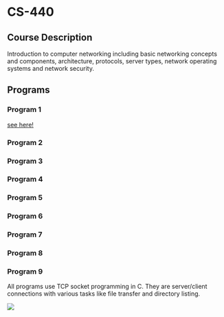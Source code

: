# CS-440

## Course Description
Introduction to computer networking including basic networking concepts and components, architecture, protocols, server types, network operating systems and network security.

## Programs
### Program 1
[see here!](https://github.com/ZacharyHandel/CS-440/tree/master/program-1)
### Program 2
### Program 3
### Program 4
### Program 5
### Program 6
### Program 7
### Program 8
### Program 9
All programs use TCP socket programming in C. They are server/client connections with various tasks like file transfer and directory listing.

![](https://media.giphy.com/media/3oKIPpFhwsMNrRIjN6/giphy.gif)

